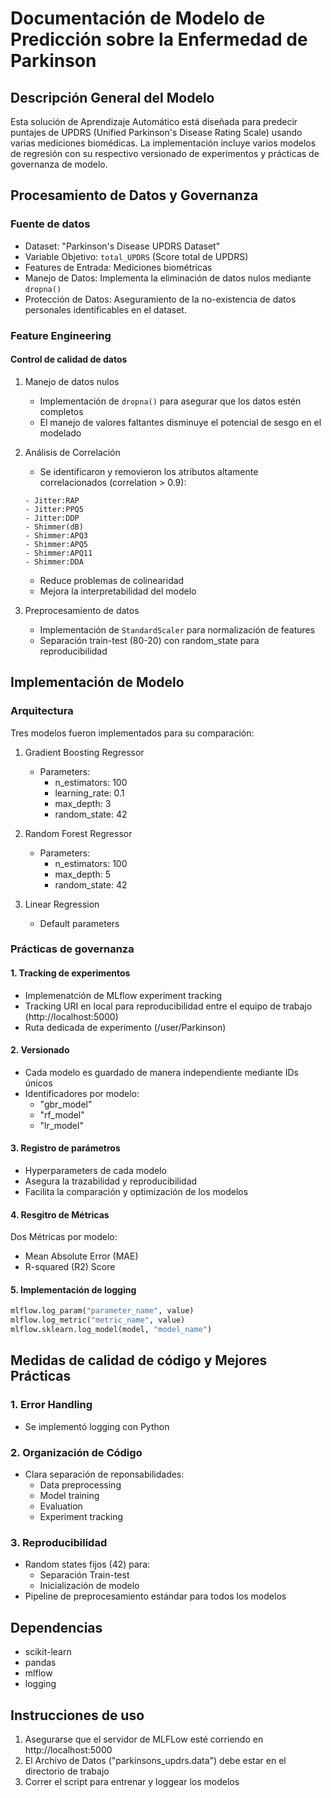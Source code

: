 # Documentación de Modelo de Predicción sobre la Enfermedad de Parkinson

## Descripción General del Modelo
Esta solución de Aprendizaje Automático está diseñada para predecir puntajes de UPDRS (Unified Parkinson's Disease Rating Scale) usando varias mediciones biomédicas. La implementación incluye varios modelos de regresión con su respectivo versionado de experimentos y prácticas de governanza de modelo.

## Procesamiento de Datos y Governanza

### Fuente de datos
- Dataset: "Parkinson's Disease UPDRS Dataset"
- Variable Objetivo: `total_UPDRS` (Score total de UPDRS)
- Features de Entrada: Mediciones biométricas
- Manejo de Datos: Implementa la eliminación de datos nulos mediante `dropna()`
- Protección de Datos: Aseguramiento de la no-existencia de datos personales identificables en el dataset.

### Feature Engineering
#### Control de calidad de datos
1. Manejo de datos nulos
   - Implementación de `dropna()` para asegurar que los datos estén completos
   - El manejo de valores faltantes disminuye el potencial de sesgo en el modelado

2. Análisis de Correlación
   - Se identificaron y removieron los atributos altamente correlacionados (correlation > 0.9):
   ```
   - Jitter:RAP
   - Jitter:PPQ5
   - Jitter:DDP
   - Shimmer(dB)
   - Shimmer:APQ3
   - Shimmer:APQ5
   - Shimmer:APQ11
   - Shimmer:DDA
   ```
   - Reduce problemas de colinearidad
   - Mejora la interpretabilidad del modelo

3. Preprocesamiento de datos
   - Implementación de `StandardScaler` para normalización de features
   - Separación train-test (80-20) con random_state para reproducibilidad

## Implementación de Modelo 

### Arquitectura
Tres modelos fueron implementados para su comparación:

1. Gradient Boosting Regressor
   - Parameters:
     - n_estimators: 100
     - learning_rate: 0.1
     - max_depth: 3
     - random_state: 42

2. Random Forest Regressor
   - Parameters:
     - n_estimators: 100
     - max_depth: 5
     - random_state: 42

3. Linear Regression
   - Default parameters

### Prácticas de governanza

#### 1. Tracking de experimentos
- Implemenatción de MLflow experiment tracking
- Tracking URI en local para reproducibilidad entre el equipo de trabajo (http://localhost:5000)
- Ruta dedicada de experimento (/user/Parkinson)

#### 2. Versionado
- Cada modelo es guardado de manera independiente mediante IDs únicos
- Identificadores por modelo:
  - "gbr_model"
  - "rf_model"
  - "lr_model"

#### 3. Registro de parámetros
- Hyperparameters de cada modelo
- Asegura la trazabilidad y reproducibilidad
- Facilita la comparación y optimización de los modelos

#### 4. Resgitro de Métricas
Dos Métricas por modelo:
- Mean Absolute Error (MAE)
- R-squared (R2) Score

#### 5. Implementación de logging
```python
mlflow.log_param("parameter_name", value)
mlflow.log_metric("metric_name", value)
mlflow.sklearn.log_model(model, "model_name")
```

## Medidas de calidad de código y Mejores Prácticas

### 1. Error Handling
- Se implementó logging con Python

### 2. Organización de Código
- Clara separación de reponsabilidades:
  - Data preprocessing
  - Model training
  - Evaluation
  - Experiment tracking

### 3. Reproducibilidad
- Random states fijos (42) para:
  - Separación Train-test
  - Inicialización de modelo
- Pipeline de preprocesamiento estándar para todos los modelos 

## Dependencias
- scikit-learn
- pandas
- mlflow
- logging

## Instrucciones de uso 
1. Asegurarse que el servidor de MLFLow esté corriendo en http://localhost:5000
2. El Archivo de Datos ("parkinsons_updrs.data") debe estar en el directorio de trabajo
3. Correr el script para entrenar y loggear los modelos

